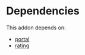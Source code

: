 # Dependencies

This addon depends on:

- [portal](../../../../odoo-bringout-oca-ocb-portal)
- [rating](../../../../../oca-ocb-core/odoo-bringout-oca-ocb-rating)
